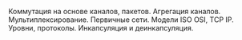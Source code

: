 Коммутация на основе каналов, пакетов. Агрегация каналов. Мультиплексирование. Первичные сети. Модели ISO OSI, TCP IP. Уровни, протоколы. Инкапсуляция и деинкапсуляция.